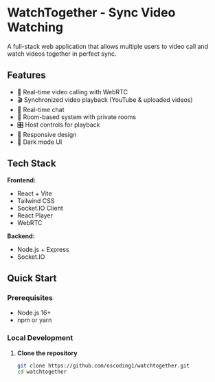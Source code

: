 # WatchTogether - Sync Video Watching

A full-stack web application that allows multiple users to video call and watch videos together in perfect sync.

## Features

- 🎥 Real-time video calling with WebRTC
- 🎬 Synchronized video playback (YouTube & uploaded videos)
- 💬 Real-time chat
- 👥 Room-based system with private rooms
- 🎛️ Host controls for playback
- 📱 Responsive design
- 🎨 Dark mode UI

## Tech Stack

**Frontend:**
- React + Vite
- Tailwind CSS
- Socket.IO Client
- React Player
- WebRTC

**Backend:**
- Node.js + Express
- Socket.IO

## Quick Start

### Prerequisites
- Node.js 16+
- npm or yarn

### Local Development

1. **Clone the repository**
   ```bash
   git clone https://github.com/oscoding1/watchtogether.git
   cd watchtogether


   